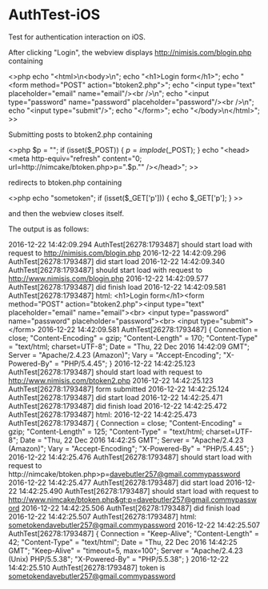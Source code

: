 # AuthTest-iOS

Test for authentication interaction on iOS. 

After clicking "Login", the webview displays http://nimisis.com/blogin.php containing

&lt;&gt;php
echo "&lt;html>\n&lt;body>\n";
echo "&lt;h1>Login form&lt;/h1>";
echo "&lt;form method=\"POST\" action=\"btoken2.php\">";
echo "&lt;input type=\"text\" placeholder=\"email\" name=\"email\"/>&lt;br />\n";
echo "&lt;input type=\"password\" name=\"password\" placeholder=\"password\"/>&lt;br />\n";
echo "&lt;input type=\"submit\"/>";
echo "&lt;/form>";
echo "&lt;/body>\n&lt;/html>";
&gt;>

Submitting posts to btoken2.php containing

&lt;&gt;php
$p = "";
if (isset($_POST)) {
	$p = implode($_POST);
}
echo "&lt;head>&lt;meta http-equiv=\"refresh\" content=\"0; url=http://nimcake/btoken.php&gt;p=".$p."\" />&lt;/head>";
&gt;>

redirects to btoken.php containing

&lt;&gt;php
echo "sometoken";
if (isset($_GET['p'])) {
	echo $_GET['p'];
}
&gt;>

and then the webview closes itself.

The output is as follows:

2016-12-22 14:42:09.294 AuthTest[26278:1793487] should start load with request to http://nimisis.com/blogin.php
2016-12-22 14:42:09.296 AuthTest[26278:1793487] did start load
2016-12-22 14:42:09.340 AuthTest[26278:1793487] should start load with request to http://www.nimisis.com/blogin.php
2016-12-22 14:42:09.577 AuthTest[26278:1793487] did finish load
2016-12-22 14:42:09.581 AuthTest[26278:1793487] html: 
&lt;h1>Login form&lt;/h1>&lt;form method="POST" action="btoken2.php">&lt;input type="text" placeholder="email" name="email">&lt;br>
&lt;input type="password" name="password" placeholder="password">&lt;br>
&lt;input type="submit">&lt;/form>
2016-12-22 14:42:09.581 AuthTest[26278:1793487] {
    Connection = close;
    "Content-Encoding" = gzip;
    "Content-Length" = 170;
    "Content-Type" = "text/html; charset=UTF-8";
    Date = "Thu, 22 Dec 2016 14:42:09 GMT";
    Server = "Apache/2.4.23 (Amazon)";
    Vary = "Accept-Encoding";
    "X-Powered-By" = "PHP/5.4.45";
}
2016-12-22 14:42:25.123 AuthTest[26278:1793487] should start load with request to http://www.nimisis.com/btoken2.php
2016-12-22 14:42:25.123 AuthTest[26278:1793487] form submitted
2016-12-22 14:42:25.124 AuthTest[26278:1793487] did start load
2016-12-22 14:42:25.471 AuthTest[26278:1793487] did finish load
2016-12-22 14:42:25.472 AuthTest[26278:1793487] html: 
2016-12-22 14:42:25.473 AuthTest[26278:1793487] {
    Connection = close;
    "Content-Encoding" = gzip;
    "Content-Length" = 125;
    "Content-Type" = "text/html; charset=UTF-8";
    Date = "Thu, 22 Dec 2016 14:42:25 GMT";
    Server = "Apache/2.4.23 (Amazon)";
    Vary = "Accept-Encoding";
    "X-Powered-By" = "PHP/5.4.45";
}
2016-12-22 14:42:25.476 AuthTest[26278:1793487] should start load with request to http://nimcake/btoken.php&gt;p=davebutler257@gmail.commypassword
2016-12-22 14:42:25.477 AuthTest[26278:1793487] did start load
2016-12-22 14:42:25.490 AuthTest[26278:1793487] should start load with request to http://www.nimcake/btoken.php&gt;p=davebutler257@gmail.commypassword
2016-12-22 14:42:25.506 AuthTest[26278:1793487] did finish load
2016-12-22 14:42:25.507 AuthTest[26278:1793487] html: sometokendavebutler257@gmail.commypassword
2016-12-22 14:42:25.507 AuthTest[26278:1793487] {
    Connection = "Keep-Alive";
    "Content-Length" = 42;
    "Content-Type" = "text/html";
    Date = "Thu, 22 Dec 2016 14:42:25 GMT";
    "Keep-Alive" = "timeout=5, max=100";
    Server = "Apache/2.4.23 (Unix) PHP/5.5.38";
    "X-Powered-By" = "PHP/5.5.38";
}
2016-12-22 14:42:25.510 AuthTest[26278:1793487] token is sometokendavebutler257@gmail.commypassword